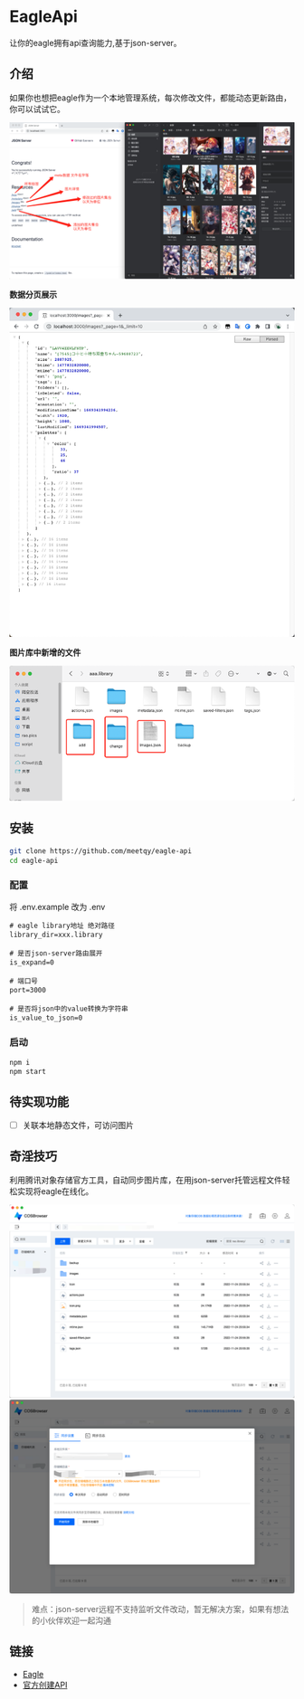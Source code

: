 # EagleApi

让你的eagle拥有api查询能力,基于json-server。

## 介绍

如果你也想把eagle作为一个本地管理系统，每次修改文件，都能动态更新路由，你可以试试它。

![example](./readme/1.png)

**数据分页展示**

![images paging](./readme/2.png)

**图片库中新增的文件**

![files](./readme/3.png)

## 安装

``` sh
git clone https://github.com/meetqy/eagle-api
cd eagle-api
```

### 配置

将 .env.example 改为 .env

```shell
# eagle library地址 绝对路径
library_dir=xxx.library

# 是否json-server路由展开
is_expand=0

# 端口号
port=3000

# 是否将json中的value转换为字符串
is_value_to_json=0
```

### 启动

```
npm i 
npm start
```


## 待实现功能

- [ ] 关联本地静态文件，可访问图片

## 奇淫技巧

利用腾讯对象存储官方工具，自动同步图片库，在用json-server托管远程文件轻松实现将eagle在线化。

![](./readme/4.png)
![](./readme/5.png)

> 难点：json-server远程不支持监听文件改动，暂无解决方案，如果有想法的小伙伴欢迎一起沟通

## 链接

* [Eagle](https://cn.eagle.cool/)
* [官方创建API](https://www.yuque.com/augus-gsjgn/eagle-api)
